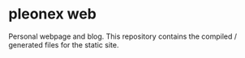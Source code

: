# pleonex web
Personal webpage and blog. This repository contains the compiled / generated files for the static site.
